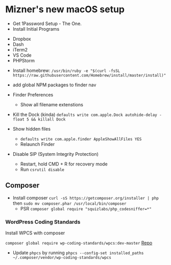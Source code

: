 # Mizner's new macOS setup

* Get 1Password Setup - The One.
* Install Initial Programs
 - Dropbox
 - Dash
 - iTerm2
 - VS Code
 - PHPStorm

* Install homebrew: `/usr/bin/ruby -e "$(curl -fsSL https://raw.githubusercontent.com/Homebrew/install/master/install)"`




* add global NPM packages to finder nav
* Finder Preferences
  - Show all filename extenstions
* Kill the Dock (kinda) `defaults write com.apple.Dock autohide-delay -float 5 && killall Dock`
* Show hidden files 
  - `defaults write com.apple.finder AppleShowAllFiles YES`
  - Relaunch Finder
* Disable SIP (System Integrity Protection)
  - Restart, hold CMD + R for recovery mode
  - Run `csrutil disable`

## Composer
* Install composer `curl -sS https://getcomposer.org/installer | php` then `sudo mv composer.phar /usr/local/bin/composer`
     * PSR `composer global require "squizlabs/php_codesniffer=*"`
### WordPress Coding Standards

Install WPCS with composer

`composer global require wp-coding-standards/wpcs:dev-master` [Repo](https://github.com/WordPress-Coding-Standards/WordPress-Coding-Standards/)
* Update `phpcs` by running `phpcs --config-set installed_paths ~/.composer/vendor/wp-coding-standards/wpcs`
